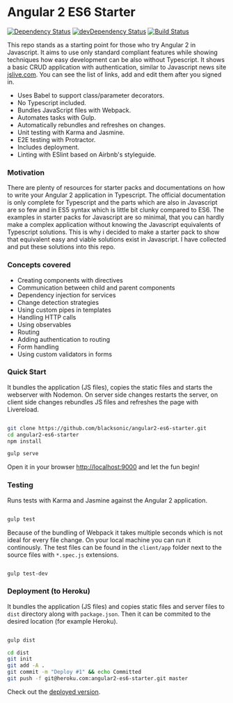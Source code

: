 # Angular 2 ES6 Starter 
[![Dependency Status](https://david-dm.org/blacksonic/angular2-es6-starter.svg)](https://david-dm.org/blacksonic/angular2-es6-starter)
[![devDependency Status](https://david-dm.org/blacksonic/angular2-es6-starter/dev-status.svg)](https://david-dm.org/blacksonic/angular2-es6-starter#info=devDependencies)
[![Build Status](https://travis-ci.org/blacksonic/angular2-es6-starter.svg?branch=master)](https://travis-ci.org/blacksonic/angular2-es6-starter)

This repo stands as a starting point for those who try Angular 2 in Javascript.
It aims to use only standard compliant features while showing techniques how easy development can be also without Typescript.
It shows a basic CRUD application with authentication, similar to Javascript news site [jslive.com](https://jslive.com).
You can see the list of links, add and edit them after you signed in.

- Uses Babel to support class/parameter decorators.
- No Typescript included.
- Bundles JavaScript files with Webpack.
- Automates tasks with Gulp.
- Automatically rebundles and refreshes on changes.
- Unit testing with Karma and Jasmine.
- E2E testing with Protractor.
- Includes deployment.
- Linting with ESlint based on Airbnb's styleguide.

### Motivation

There are plenty of resources for starter packs and documentations on how to write your Angular 2 application in Typescript.
The official documentation is only complete for Typescript and the parts which are also in Javascript are so few and in ES5 syntax which is little bit clunky compared to ES6.
The examples in starter packs for Javascript are so minimal, that you can hardly make a complex application without knowing the Javascript equivalents of Typescript solutions.
This is why i decided to make a starter pack to show that equivalent easy and viable solutions exist in Javascript. I have collected and put these solutions into this repo.

### Concepts covered

- Creating components with directives
- Communication between child and parent components
- Dependency injection for services
- Change detection strategies
- Using custom pipes in templates
- Handling HTTP calls
- Using observables
- Routing
- Adding authentication to routing
- Form handling
- Using custom validators in forms

### Quick Start

It bundles the application (JS files), copies the static files and starts the webserver with Nodemon.
On server side changes restarts the server, on client side changes rebundles JS files and refreshes the page with Livereload.

```bash

git clone https://github.com/blacksonic/angular2-es6-starter.git
cd angular2-es6-starter
npm install

gulp serve

```

Open it in your browser [http://localhost:9000](http://localhost:9000) and let the fun begin!

### Testing

Runs tests with Karma and Jasmine against the Angular 2 application.

```bash

gulp test

```

Because of the bundling of Webpack it takes multiple seconds which is not ideal for every file change.
On your local machine you can run it continously.
The test files can be found in the ```client/app``` folder next to the source files with ```*.spec.js``` extensions.

```bash

gulp test-dev

```

### Deployment (to Heroku)

It bundles the application (JS files) and copies static files and server files to ```dist``` directory along with ```package.json```.
Then it can be commited to the desired location (for example Heroku).

```bash

gulp dist

cd dist
git init
git add -A .
git commit -m "Deploy #1" && echo Committed
git push -f git@heroku.com:angular2-es6-starter.git master

```

Check out the [deployed version](https://angular2-es6-starter.herokuapp.com/).
